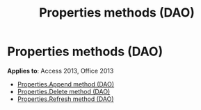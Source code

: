 ﻿---
title: Properties methods (DAO)
TOCTitle: Methods
ms:assetid: dc2e4609-7903-4c85-bc3a-7f2c7ee58ad1
ms:mtpsurl: https://msdn.microsoft.com/library/Dn125759(v=office.15)
ms:contentKeyID: 52074632
ms.date: 09/18/2015
mtps_version: v=office.15
---

# Properties methods (DAO)

**Applies to**: Access 2013, Office 2013

- [Properties.Append method (DAO)](properties-append-method-dao.md)
- [Properties.Delete method (DAO)](properties-delete-method-dao.md)
- [Properties.Refresh method (DAO)](properties-refresh-method-dao.md)

